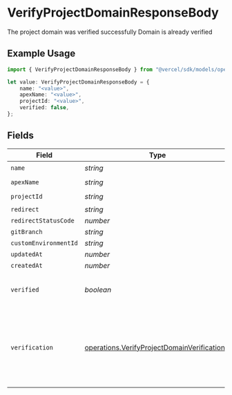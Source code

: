 # VerifyProjectDomainResponseBody

The project domain was verified successfully
Domain is already verified

## Example Usage

```typescript
import { VerifyProjectDomainResponseBody } from "@vercel/sdk/models/operations";

let value: VerifyProjectDomainResponseBody = {
    name: "<value>",
    apexName: "<value>",
    projectId: "<value>",
    verified: false,
};
```

## Fields

| Field                                                                                                                                                                                                                                                                                                                                                                | Type                                                                                                                                                                                                                                                                                                                                                                 | Required                                                                                                                                                                                                                                                                                                                                                             | Description                                                                                                                                                                                                                                                                                                                                                          |
| -------------------------------------------------------------------------------------------------------------------------------------------------------------------------------------------------------------------------------------------------------------------------------------------------------------------------------------------------------------------- | -------------------------------------------------------------------------------------------------------------------------------------------------------------------------------------------------------------------------------------------------------------------------------------------------------------------------------------------------------------------- | -------------------------------------------------------------------------------------------------------------------------------------------------------------------------------------------------------------------------------------------------------------------------------------------------------------------------------------------------------------------- | -------------------------------------------------------------------------------------------------------------------------------------------------------------------------------------------------------------------------------------------------------------------------------------------------------------------------------------------------------------------- |
| `name`                                                                                                                                                                                                                                                                                                                                                               | *string*                                                                                                                                                                                                                                                                                                                                                             | :heavy_check_mark:                                                                                                                                                                                                                                                                                                                                                   | N/A                                                                                                                                                                                                                                                                                                                                                                  |
| `apexName`                                                                                                                                                                                                                                                                                                                                                           | *string*                                                                                                                                                                                                                                                                                                                                                             | :heavy_check_mark:                                                                                                                                                                                                                                                                                                                                                   | N/A                                                                                                                                                                                                                                                                                                                                                                  |
| `projectId`                                                                                                                                                                                                                                                                                                                                                          | *string*                                                                                                                                                                                                                                                                                                                                                             | :heavy_check_mark:                                                                                                                                                                                                                                                                                                                                                   | N/A                                                                                                                                                                                                                                                                                                                                                                  |
| `redirect`                                                                                                                                                                                                                                                                                                                                                           | *string*                                                                                                                                                                                                                                                                                                                                                             | :heavy_minus_sign:                                                                                                                                                                                                                                                                                                                                                   | N/A                                                                                                                                                                                                                                                                                                                                                                  |
| `redirectStatusCode`                                                                                                                                                                                                                                                                                                                                                 | *number*                                                                                                                                                                                                                                                                                                                                                             | :heavy_minus_sign:                                                                                                                                                                                                                                                                                                                                                   | N/A                                                                                                                                                                                                                                                                                                                                                                  |
| `gitBranch`                                                                                                                                                                                                                                                                                                                                                          | *string*                                                                                                                                                                                                                                                                                                                                                             | :heavy_minus_sign:                                                                                                                                                                                                                                                                                                                                                   | N/A                                                                                                                                                                                                                                                                                                                                                                  |
| `customEnvironmentId`                                                                                                                                                                                                                                                                                                                                                | *string*                                                                                                                                                                                                                                                                                                                                                             | :heavy_minus_sign:                                                                                                                                                                                                                                                                                                                                                   | N/A                                                                                                                                                                                                                                                                                                                                                                  |
| `updatedAt`                                                                                                                                                                                                                                                                                                                                                          | *number*                                                                                                                                                                                                                                                                                                                                                             | :heavy_minus_sign:                                                                                                                                                                                                                                                                                                                                                   | N/A                                                                                                                                                                                                                                                                                                                                                                  |
| `createdAt`                                                                                                                                                                                                                                                                                                                                                          | *number*                                                                                                                                                                                                                                                                                                                                                             | :heavy_minus_sign:                                                                                                                                                                                                                                                                                                                                                   | N/A                                                                                                                                                                                                                                                                                                                                                                  |
| `verified`                                                                                                                                                                                                                                                                                                                                                           | *boolean*                                                                                                                                                                                                                                                                                                                                                            | :heavy_check_mark:                                                                                                                                                                                                                                                                                                                                                   | `true` if the domain is verified for use with the project. If `false` it will not be used as an alias on this project until the challenge in `verification` is completed.                                                                                                                                                                                            |
| `verification`                                                                                                                                                                                                                                                                                                                                                       | [operations.VerifyProjectDomainVerification](../../models/operations/verifyprojectdomainverification.md)[]                                                                                                                                                                                                                                                           | :heavy_minus_sign:                                                                                                                                                                                                                                                                                                                                                   | A list of verification challenges, one of which must be completed to verify the domain for use on the project. After the challenge is complete `POST /projects/:idOrName/domains/:domain/verify` to verify the domain. Possible challenges: - If `verification.type = TXT` the `verification.domain` will be checked for a TXT record matching `verification.value`. |
